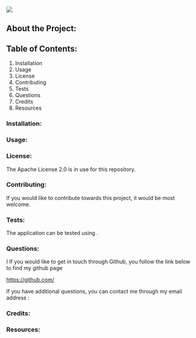 #  ![](https://img.shields.io/badge/Apache%20License%202.0-blue?style=plastic&logoColor=white)
  

## About the Project: 



## Table of Contents: 

1. Installation 
2. Usage 
3. License 
4. Contributing 
5. Tests 
6. Questions 
7. Credits 
8. Resources 

### Installation: 



### Usage: 



### License: 

The Apache License 2.0 is in use for this repository.

### Contributing: 

If you would like to contribute towards this project, it would be most welcome.



### Tests: 

The application can be tested using .

### Questions: 

I If you would like to get in touch through Github, you follow the link below to find my github page

https://github.com/
  

If you have additional questions, you can contact me through my email address : 

### Credits: 



### Resources: 



